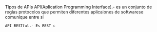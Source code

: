 Tipos de APIs
    API(Aplication Programming Interface).- es un conjunto de reglas protocolos que permiten diferentes aplicaiones de softwarese comunique entre si

    API RESTful.- Es REST c
